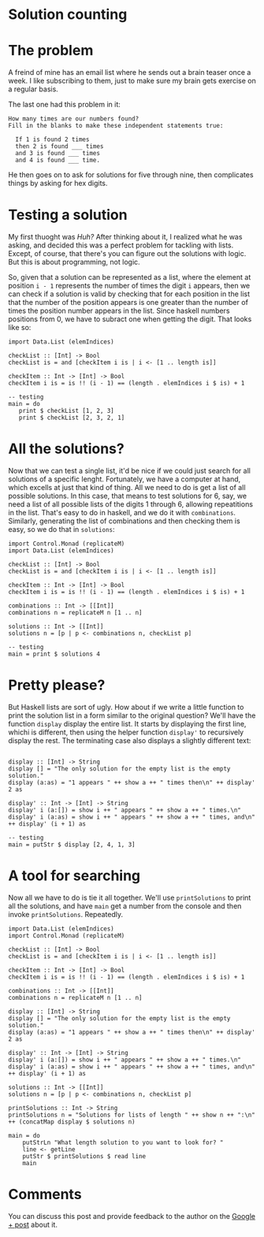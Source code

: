 # Solution counting

# The problem

A freind of mine has an email list where he sends out a brain teaser once a week. I like subscribing to them, just to make sure my brain gets exercise on a regular basis.

The last one had this problem in it:

    How many times are our numbers found?
    Fill in the blanks to make these independent statements true:
   
      If 1 is found 2 times
      then 2 is found ___ times
      and 3 is found ___ times
      and 4 is found ___ time.

He then goes on to ask for solutions for five through nine, then complicates things by asking for hex digits.

# Testing a solution

My first thuoght was _Huh?_ After thinking about it, I realized what he was asking, and decided this was a perfect problem for tackling with lists. Except, of course, that there's you can figure out the solutions with logic. But this is about programming, not logic.

So, given that a solution can be represented as a list, where the element at position `i - 1` represents the number of times the digit `i` appears, then we can check if a solution is valid by checking that for each position in the list that the number of the position appears is one greater than the number of times the position number appears in the list. Since haskell numbers positions from 0, we have to subract one when getting the digit. That looks like so:


```active haskell
import Data.List (elemIndices)

checkList :: [Int] -> Bool
checkList is = and [checkItem i is | i <- [1 .. length is]]

checkItem :: Int -> [Int] -> Bool
checkItem i is = is !! (i - 1) == (length . elemIndices i $ is) + 1

-- testing
main = do
   print $ checkList [1, 2, 3]
   print $ checkList [2, 3, 2, 1]
```

# All the solutions?

Now that we can test a single list, it'd be nice if we could just search for all solutions of a specific lenght. Fortunately, we have a computer at hand, which excells at just that kind of thing. All we need to do is get a list of all possible solutions. In this case, that means to test solutions for 6, say, we need a list of all possible lists of the digits 1 through 6, allowing repeatitions in the list. That's easy to do in haskell, and we do it with `combinations`. Similarly, generating the list of combinations and then checking them is easy, so we do that in `solutions`:

``` active haskell
import Control.Monad (replicateM)
import Data.List (elemIndices)

checkList :: [Int] -> Bool
checkList is = and [checkItem i is | i <- [1 .. length is]]

checkItem :: Int -> [Int] -> Bool
checkItem i is = is !! (i - 1) == (length . elemIndices i $ is) + 1

combinations :: Int -> [[Int]]
combinations n = replicateM n [1 .. n]

solutions :: Int -> [[Int]]
solutions n = [p | p <- combinations n, checkList p]

-- testing
main = print $ solutions 4
```

# Pretty please?

But Haskell lists are sort of ugly. How about if we write a little function to print the solution list in a form similar to the original question? We'll have the function `display` display the entire list. It starts by displaying the first line, whichi is different, then using the helper function `display'` to recursively display the rest. The terminating case also displays a slightly different text:

``` active haskell

display :: [Int] -> String
display [] = "The only solution for the empty list is the empty solution."
display (a:as) = "1 appears " ++ show a ++ " times then\n" ++ display' 2 as

display' :: Int -> [Int] -> String
display' i (a:[]) = show i ++ " appears " ++ show a ++ " times.\n"
display' i (a:as) = show i ++ " appears " ++ show a ++ " times, and\n" ++ display' (i + 1) as

-- testing
main = putStr $ display [2, 4, 1, 3]
```

# A tool for searching

Now all we have to do is tie it all together.  We'll use `printSolutions` to print all the solutions,  and have `main` get a number from the console and then invoke `printSolutions`. Repeatedly.

``` active haskell
import Data.List (elemIndices)
import Control.Monad (replicateM)

checkList :: [Int] -> Bool
checkList is = and [checkItem i is | i <- [1 .. length is]]

checkItem :: Int -> [Int] -> Bool
checkItem i is = is !! (i - 1) == (length . elemIndices i $ is) + 1

combinations :: Int -> [[Int]]
combinations n = replicateM n [1 .. n]

display :: [Int] -> String
display [] = "The only solution for the empty list is the empty solution."
display (a:as) = "1 appears " ++ show a ++ " times then\n" ++ display' 2 as

display' :: Int -> [Int] -> String
display' i (a:[]) = show i ++ " appears " ++ show a ++ " times.\n"
display' i (a:as) = show i ++ " appears " ++ show a ++ " times, and\n" ++ display' (i + 1) as

solutions :: Int -> [[Int]]
solutions n = [p | p <- combinations n, checkList p]

printSolutions :: Int -> String
printSolutions n = "Solutions for lists of length " ++ show n ++ ":\n" ++ (concatMap display $ solutions n)

main = do
    putStrLn "What length solution to you want to look for? "
    line <- getLine
    putStr $ printSolutions $ read line
    main
```

# Comments

You can discuss this post and provide feedback to the author on the [Google + post](https://plus.google.com/100162554869434148021/posts/SJ39DcMBkGr) about it.


